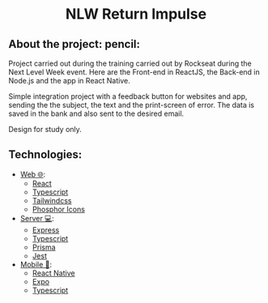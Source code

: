 <h1 align="center">NLW Return Impulse</h1>

## About the project: pencil:

Project carried out during the training carried out by Rockseat during the Next Level Week event.
Here are the Front-end in ReactJS, the Back-end in Node.js and the app in React Native.

Simple integration project with a feedback button for websites and app, sending the
the subject, the text and the print-screen of error. The data is saved in the bank and also sent to the desired email.

Design for study only.

## Technologies:

- [Web 🌐](./web):
  - [React](https://pt-br.reactjs.org/)
  - [Typescript](https://www.typescriptlang.org/)
  - [Tailwindcss](https://tailwindcss.com/)
  - [Phosphor Icons](https://phosphoricons.com/)
- [Server 💻](./server):
  - [Express](https://expressjs.com/pt-br/)
  - [Typescript](https://www.typescriptlang.org/)
  - [Prisma](https://www.prisma.io/)
  - [Jest](https://jestjs.io/pt-BR/)
- [Mobile 📱](./mobile):
  - [React Native](https://reactnative.dev/)
  - [Expo](https://expo.dev/)
  - [Typescript](https://www.typescriptlang.org/)

